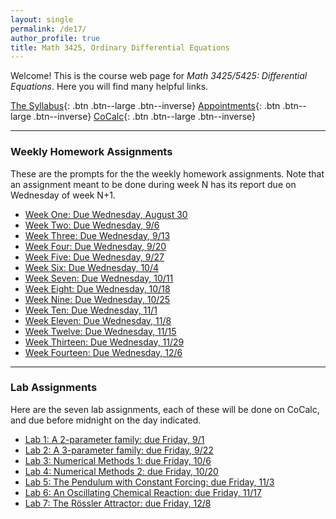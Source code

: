 ```yaml
---
layout: single
permalink: /de17/
author_profile: true
title: Math 3425, Ordinary Differential Equations
---
```


Welcome! This is the course web page for _Math 3425/5425: Differential Equations_. Here
you will find many helpful links.

[The Syllabus](https://drive.google.com/file/d/0B2t6ivhRzD_Fb0FtSVRoTV9DWUk/view?usp=sharing){: .btn .btn--large .btn--inverse}
[Appointments](https://theronhitchman.youcanbook.me/){: .btn .btn--large .btn--inverse}
[CoCalc](https://cocalc.com){: .btn .btn--large .btn--inverse}

----

### Weekly Homework Assignments

These are the prompts for the the weekly homework assignments. Note that an
assignment meant to be done during week N has its report due on Wednesday of
week N+1.

* [Week One: Due Wednesday, August 30](https://docs.google.com/document/d/1I7PnxWWpIEkVPRhpd7CaQ3F_EzV6Q5bxB8Kmq_gHp60/edit?usp=sharing)
* [Week Two: Due Wednesday, 9/6](https://docs.google.com/document/d/1g2mkyU9jKLiqKwtMyPCTZEDponEAYPtPmya0XuckiM0/edit?usp=sharing)
* [Week Three: Due Wednesday, 9/13](https://docs.google.com/document/d/1lNB0q5tzyXzfQMNj4fVsj633iJ0WBknXWord9U1nT6Q/edit?usp=sharing)
* [Week Four: Due Wednesday, 9/20](https://docs.google.com/document/d/1oXbFUWDPikqEFo5ZzCWhcmXezGJ1QgDKM9dSSaKjs4g/edit?usp=sharing)
* [Week Five: Due Wednesday, 9/27](https://docs.google.com/document/d/1rnjKEMqSIKKSUOdvRuM3ki0nEQz-dUOFbAFI6WnO_0w/edit?usp=sharing)
* [Week Six: Due Wednesday, 10/4]()
* [Week Seven: Due Wednesday, 10/11]()
* [Week Eight: Due Wednesday, 10/18]()
* [Week Nine: Due Wednesday, 10/25]()
* [Week Ten: Due Wednesday, 11/1]()
* [Week Eleven: Due Wednesday, 11/8]()
* [Week Twelve: Due Wednesday, 11/15]()
* [Week Thirteen: Due Wednesday, 11/29]()
* [Week Fourteen: Due Wednesday, 12/6]()

----
### Lab Assignments

Here are the seven lab assignments, each of these will be done on CoCalc, and due before midnight on the day indicated.

* [Lab 1: A 2-parameter family: due Friday, 9/1](https://docs.google.com/document/d/1BGDx5vZUoB_SHZdOs46Mtl-IqB_RNHScfVUXMkaT4-g/edit?usp=sharing)
* [Lab 2: A 3-parameter family: due Friday, 9/22](https://docs.google.com/document/d/1Hf0Mk96P-qW8LqR83Z3QFHh4gnXhIRhRdGUQHn4x4WI/edit?usp=sharing)
* [Lab 3: Numerical Methods 1: due Friday, 10/6]()
* [Lab 4: Numerical Methods 2: due Friday, 10/20]()
* [Lab 5: The Pendulum with Constant Forcing: due Friday, 11/3]()
* [Lab 6: An Oscillating Chemical Reaction: due Friday, 11/17]()
* [Lab 7: The Rössler Attractor: due Friday, 12/8]()
